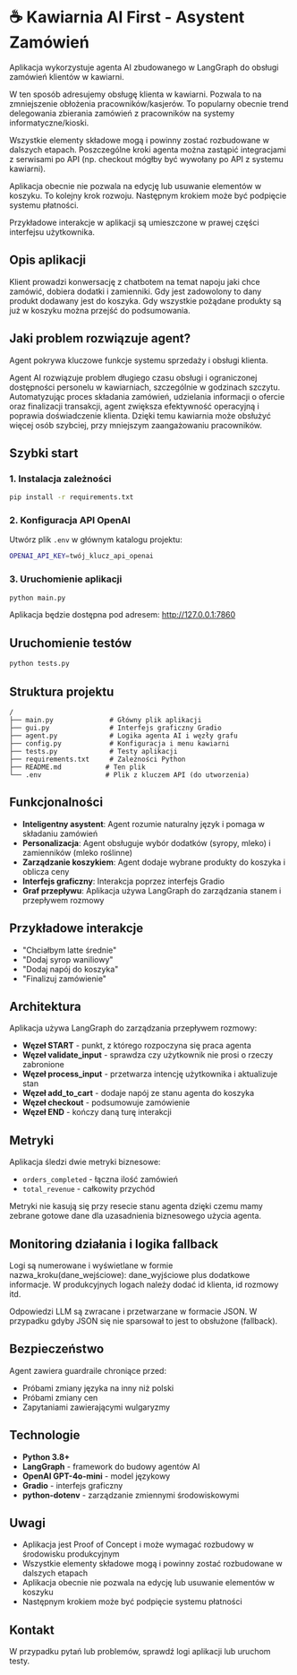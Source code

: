 # ☕ Kawiarnia AI First - Asystent Zamówień

Aplikacja wykorzystuje agenta AI zbudowanego w LangGraph do obsługi zamówień klientów w kawiarni.

W ten sposób adresujemy obsługę klienta w kawiarni. Pozwala to na zmniejszenie obłożenia pracowników/kasjerów.
To popularny obecnie trend delegowania zbierania zamówień z pracowników na systemy informatyczne/kioski.

Wszystkie elementy składowe mogą i powinny zostać rozbudowane w dalszych etapach.
Poszczególne kroki agenta można zastąpić integracjami z serwisami po API (np. checkout mógłby być wywołany po API z systemu kawiarni).

Aplikacja obecnie nie pozwala na edycję lub usuwanie elementów w koszyku. To kolejny krok rozwoju.
Następnym krokiem może być podpięcie systemu płatności.

Przykładowe interakcje w aplikacji są umieszczone w prawej części interfejsu użytkownika.

## Opis aplikacji

Klient prowadzi konwersację z chatbotem na temat napoju jaki chce zamówić, dobiera dodatki i zamienniki. Gdy jest zadowolony to dany produkt dodawany jest do koszyka. Gdy wszystkie pożądane produkty są już w koszyku można przejść do podsumowania.

## Jaki problem rozwiązuje agent?
Agent pokrywa kluczowe funkcje systemu sprzedaży i obsługi klienta.

Agent AI rozwiązuje problem długiego czasu obsługi i ograniczonej dostępności personelu w kawiarniach, szczególnie w godzinach szczytu. Automatyzując proces składania zamówień, udzielania informacji o ofercie oraz finalizacji transakcji, agent zwiększa efektywność operacyjną i poprawia doświadczenie klienta. Dzięki temu kawiarnia może obsłużyć więcej osób szybciej, przy mniejszym zaangażowaniu pracowników.

## Szybki start

### 1. Instalacja zależności

```bash
pip install -r requirements.txt
```

### 2. Konfiguracja API OpenAI

Utwórz plik `.env` w głównym katalogu projektu:

```bash
OPENAI_API_KEY=twój_klucz_api_openai
```

### 3. Uruchomienie aplikacji

```bash
python main.py
```

Aplikacja będzie dostępna pod adresem: http://127.0.0.1:7860

## Uruchomienie testów

```bash
python tests.py
```

## Struktura projektu

```
/
├── main.py              # Główny plik aplikacji
├── gui.py               # Interfejs graficzny Gradio
├── agent.py             # Logika agenta AI i węzły grafu
├── config.py            # Konfiguracja i menu kawiarni
├── tests.py             # Testy aplikacji
├── requirements.txt     # Zależności Python
├── README.md           # Ten plik
└── .env                # Plik z kluczem API (do utworzenia)
```

## Funkcjonalności

- **Inteligentny asystent**: Agent rozumie naturalny język i pomaga w składaniu zamówień
- **Personalizacja**: Agent obsługuje wybór dodatków (syropy, mleko) i zamienników (mleko roślinne)
- **Zarządzanie koszykiem**: Agent dodaje wybrane produkty do koszyka i oblicza ceny
- **Interfejs graficzny**: Interakcja poprzez interfejs Gradio
- **Graf przepływu**: Aplikacja używa LangGraph do zarządzania stanem i przepływem rozmowy

## Przykładowe interakcje

- "Chciałbym latte średnie"
- "Dodaj syrop waniliowy"
- "Dodaj napój do koszyka"
- "Finalizuj zamówienie"

## Architektura

Aplikacja używa LangGraph do zarządzania przepływem rozmowy:

- **Węzeł START** - punkt, z którego rozpoczyna się praca agenta
- **Węzeł validate_input** - sprawdza czy użytkownik nie prosi o rzeczy zabronione
- **Węzeł process_input** - przetwarza intencję użytkownika i aktualizuje stan
- **Węzeł add_to_cart** - dodaje napój ze stanu agenta do koszyka
- **Węzeł checkout** - podsumowuje zamówienie
- **Węzeł END** - kończy daną turę interakcji

## Metryki

Aplikacja śledzi dwie metryki biznesowe:
- `orders_completed` - łączna ilość zamówień
- `total_revenue` - całkowity przychód

Metryki nie kasują się przy resecie stanu agenta dzięki czemu mamy zebrane gotowe dane dla uzasadnienia biznesowego użycia agenta.

## Monitoring działania i logika fallback
Logi są numerowane i wyświetlane w formie nazwa_kroku(dane_wejściowe): dane_wyjściowe plus dodatkowe informacje.
W produkcyjnych logach należy dodać id klienta, id rozmowy itd.

Odpowiedzi LLM są zwracane i przetwarzane w formacie JSON. W przypadku gdyby JSON się nie sparsował to jest to obsłużone (fallback).

## Bezpieczeństwo

Agent zawiera guardraile chroniące przed:
- Próbami zmiany języka na inny niż polski
- Próbami zmiany cen
- Zapytaniami zawierającymi wulgaryzmy

## Technologie

- **Python 3.8+**
- **LangGraph** - framework do budowy agentów AI
- **OpenAI GPT-4o-mini** - model językowy
- **Gradio** - interfejs graficzny
- **python-dotenv** - zarządzanie zmiennymi środowiskowymi

## Uwagi

- Aplikacja jest Proof of Concept i może wymagać rozbudowy w środowisku produkcyjnym
- Wszystkie elementy składowe mogą i powinny zostać rozbudowane w dalszych etapach
- Aplikacja obecnie nie pozwala na edycję lub usuwanie elementów w koszyku
- Następnym krokiem może być podpięcie systemu płatności

## Kontakt

W przypadku pytań lub problemów, sprawdź logi aplikacji lub uruchom testy.

